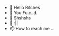 - 👋 Hello Bitches
- 👀 You Fu.c..d.
- 🌱 Shshshs
- 💞️ :||
- 📫 How to reach me ...

<!---
Laketas123/Laketas123 is a ✨ special ✨ repository because its `README.md` (this file) appears on your GitHub profile.
You can click the Preview link to take a look at your changes.
--->
